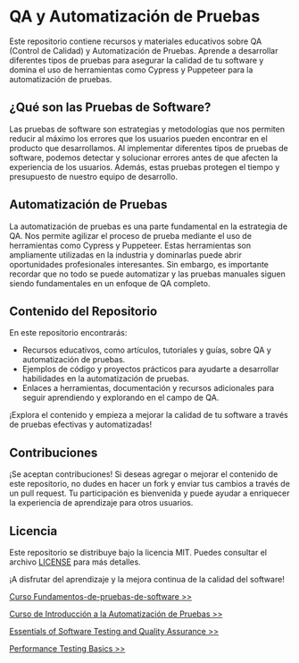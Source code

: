 # QA y Automatización de Pruebas

Este repositorio contiene recursos y materiales educativos sobre QA (Control de Calidad) y Automatización de Pruebas. Aprende a desarrollar diferentes tipos de pruebas para asegurar la calidad de tu software y domina el uso de herramientas como Cypress y Puppeteer para la automatización de pruebas.

## ¿Qué son las Pruebas de Software?

Las pruebas de software son estrategias y metodologías que nos permiten reducir al máximo los errores que los usuarios pueden encontrar en el producto que desarrollamos. Al implementar diferentes tipos de pruebas de software, podemos detectar y solucionar errores antes de que afecten la experiencia de los usuarios. Además, estas pruebas protegen el tiempo y presupuesto de nuestro equipo de desarrollo.

## Automatización de Pruebas

La automatización de pruebas es una parte fundamental en la estrategia de QA. Nos permite agilizar el proceso de prueba mediante el uso de herramientas como Cypress y Puppeteer. Estas herramientas son ampliamente utilizadas en la industria y dominarlas puede abrir oportunidades profesionales interesantes. Sin embargo, es importante recordar que no todo se puede automatizar y las pruebas manuales siguen siendo fundamentales en un enfoque de QA completo.

## Contenido del Repositorio

En este repositorio encontrarás:

- Recursos educativos, como artículos, tutoriales y guías, sobre QA y automatización de pruebas.
- Ejemplos de código y proyectos prácticos para ayudarte a desarrollar habilidades en la automatización de pruebas.
- Enlaces a herramientas, documentación y recursos adicionales para seguir aprendiendo y explorando en el campo de QA.

¡Explora el contenido y empieza a mejorar la calidad de tu software a través de pruebas efectivas y automatizadas!

## Contribuciones

¡Se aceptan contribuciones! Si deseas agregar o mejorar el contenido de este repositorio, no dudes en hacer un fork y enviar tus cambios a través de un pull request. Tu participación es bienvenida y puede ayudar a enriquecer la experiencia de aprendizaje para otros usuarios.

## Licencia

Este repositorio se distribuye bajo la licencia MIT. Puedes consultar el archivo [LICENSE](./LICENSE) para más detalles.

¡A disfrutar del aprendizaje y la mejora continua de la calidad del software!


[Curso Fundamentos-de-pruebas-de-software >>](./01-Fundamentos/README.md)

[Curso de Introducción a la Automatización de Pruebas >>](./04-AutomatizacionPruebas/README.md)

[Essentials of Software Testing and Quality Assurance >>](./02-Essentials/README.md) 

[Performance Testing Basics >>](./03-Performance/README.md)




